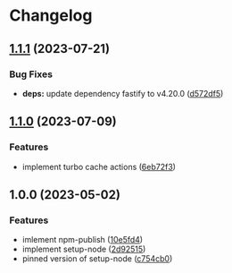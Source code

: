 # Changelog

## [1.1.1](https://github.com/re-taro/actions/compare/v1.1.0...v1.1.1) (2023-07-21)


### Bug Fixes

* **deps:** update dependency fastify to v4.20.0 ([d572df5](https://github.com/re-taro/actions/commit/d572df562a3dfd7b69dc639c032ac53667e18aab))

## [1.1.0](https://github.com/re-taro/actions/compare/v1.0.0...v1.1.0) (2023-07-09)


### Features

* implement turbo cache actions ([6eb72f3](https://github.com/re-taro/actions/commit/6eb72f3f7667b43bb91f844ee532f89b4dcc422a))

## 1.0.0 (2023-05-02)


### Features

* imlement npm-publish ([10e5fd4](https://github.com/re-taro/actions/commit/10e5fd42f72f72f13e2a68ae8272381501221036))
* implement setup-node ([2d92515](https://github.com/re-taro/actions/commit/2d92515c14a4ef9e4ae6b63fb7fd33736bb2ff4c))
* pinned version of setup-node ([c754cb0](https://github.com/re-taro/actions/commit/c754cb06a358d56966e78d583231de45987530a1))
